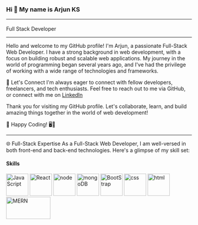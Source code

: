 ### Hi 👋 My name is Arjun KS<hr/>

Full Stack Developer<hr/>
Hello and welcome to my GitHub profile! I'm Arjun, a passionate Full-Stack Web Developer. I have a strong background in web development, with a focus on building robust and scalable web applications. My journey in the world of programming began several years ago, and I've had the privilege of working with a wide range of technologies and frameworks.

🌟 Let's Connect I'm always eager to connect with fellow developers, freelancers, and tech enthusiasts. Feel free to reach out to me via GitHub, or connect with me on
<a href='https://www.linkedin.com/in/arjun-k-s-86aa59222?utm_source=share&utm_campaign=share_via&utm_content=profile&utm_medium=android_app'>LinkedIn</a>

Thank you for visiting my GitHub profile. Let's collaborate, learn, and build amazing things together in the world of web development!

🚀 Happy Coding! 🖥️🚀

<hr/>

🌐 Full-Stack Expertise
As a Full-Stack Web Developer, I am well-versed in both front-end and back-end technologies. Here's a glimpse of my skill set:

<h4>Skills</h4>
<span>
<img src='https://upload.wikimedia.org/wikipedia/commons/6/6a/JavaScript-logo.png' width='60px' height='60px' alt ='JavaScript'/>
<img src='https://www.logo.wine/a/logo/React_(web_framework)/React_(web_framework)-Logo.wine.svg' width='60px' height='60px' alt ='React'/>
<img src='https://seeklogo.com/images/N/node-js-logo-F4F55CD2D0-seeklogo.com.png' width='60px' height='60px' alt ='node'/>
<img src='https://upload.wikimedia.org/wikipedia/commons/9/93/MongoDB_Logo.svg' width='60px' height='60px' alt ='mongoDB'/>
<img src='https://upload.wikimedia.org/wikipedia/commons/thumb/b/b2/Bootstrap_logo.svg/1280px-Bootstrap_logo.svg.png' width='60px' height='60px' alt ='BootStrap'/>
<img src='https://upload.wikimedia.org/wikipedia/commons/thumb/6/62/CSS3_logo.svg/800px-CSS3_logo.svg.png' width='60px' height='60px' alt ='css'/>
<img src='https://upload.wikimedia.org/wikipedia/commons/thumb/3/38/HTML5_Badge.svg/800px-HTML5_Badge.svg.png' width='60px' height='60px' alt ='html'/>
 <img src='https://gurzu.com/img/gurzu/mern-stack-01.webp' width='120px' height='60px' alt ='MERN'/>
</span>

 

<!--
**arjunn2313/arjunn2313** is a ✨ _special_ ✨ repository because its `README.md` (this file) appears on your GitHub profile.

Here are some ideas to get you started:

- 🔭 I’m currently working on ...
- 🌱 I’m currently learning ...
- 👯 I’m looking to collaborate on ...
- 🤔 I’m looking for help with ...
- 💬 Ask me about ...
- 📫 How to reach me: ...
- 😄 Pronouns: ...
- ⚡ Fun fact: ...
-->
